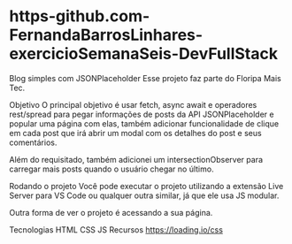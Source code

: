# https-github.com-FernandaBarrosLinhares-exercicioSemanaSeis-DevFullStack

Blog simples com JSONPlaceholder
Esse projeto faz parte do Floripa Mais Tec.

Objetivo
O principal objetivo é usar fetch, async await e operadores rest/spread para pegar informações de posts da API JSONPlaceholder e popular uma página com elas, também adicionar funcionalidade de clique em cada post que irá abrir um modal com os detalhes do post e seus comentários.

Além do requisitado, também adicionei um intersectionObserver para carregar mais posts quando o usuário chegar no último.

Rodando o projeto
Você pode executar o projeto utilizando a extensão Live Server para VS Code ou qualquer outra similar, já que ele usa JS modular.

Outra forma de ver o projeto é acessando a sua página.

Tecnologias
HTML
CSS
JS
Recursos
https://loading.io/css

